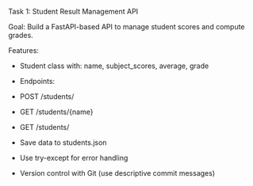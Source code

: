 Task 1: Student Result Management API

Goal: Build a FastAPI-based API to manage student scores and compute grades.

Features:

- Student class with: name, subject_scores, average, grade

- Endpoints:

 * POST /students/

 * GET /students/{name}

 * GET /students/

- Save data to students.json

- Use try-except for error handling

- Version control with Git (use descriptive commit messages)